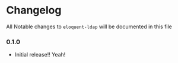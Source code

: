 # Changelog

All Notable changes to `eloquent-ldap` will be documented in this file

### 0.1.0
- Initial release!! Yeah!
